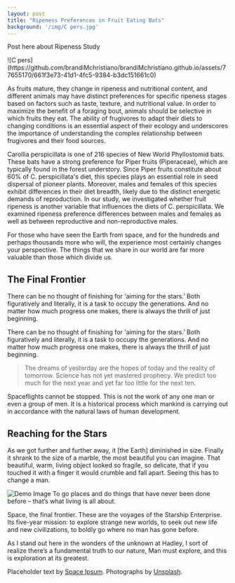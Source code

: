 ```yaml
---
layout: post
title: "Ripeness Preferences in Fruit Eating Bats"
background: '/img/C pers.jpg'
---
```


<p> Post here about Ripeness Study </p>![C pers](https://github.com/brandiMchristiano/brandiMchristiano.github.io/assets/77655170/661f3e73-41d1-4fc5-9384-b3dc151661c0)


<p> As fruits mature, they change in ripeness and nutritional content, and different animals may have distinct preferences for specific ripeness stages based on factors such as taste, texture, and nutritional value. In order to maximize the benefit of a foraging bout, animals should be selective in which fruits they eat. The ability of frugivores to adapt their diets to changing conditions is an essential aspect of their ecology and underscores the importance of understanding the complex relationship between frugivores and their food sources.  </p>

<p> Carollia perspicillata is one of 216 species of New World Phyllostomid bats. These bats have a strong preference for Piper fruits (Piperaceae), which are typically found in the forest understory. Since Piper fruits constitute about 60% of C. perspicillata's diet, this species plays an essential role in seed dispersal of pioneer plants. Moreover, males and females of this species exhibit differences in their diet breadth, likely due to the distinct energetic demands of reproduction. In our study, we investigated whether fruit ripeness is another variable that influences the diets of C. perspicillata. We examined ripeness preference differences between males and females as well as between reproductive and non-reproductive males. </p>

<p></p>

<p>For those who have seen the Earth from space, and for the hundreds and perhaps thousands more who will, the experience most certainly changes your perspective. The things that we share in our world are far more valuable than those which divide us.</p>

<h2 class="section-heading">The Final Frontier</h2>

<p>There can be no thought of finishing for ‘aiming for the stars.’ Both figuratively and literally, it is a task to occupy the generations. And no matter how much progress one makes, there is always the thrill of just beginning.</p>

<p>There can be no thought of finishing for ‘aiming for the stars.’ Both figuratively and literally, it is a task to occupy the generations. And no matter how much progress one makes, there is always the thrill of just beginning.</p>

<blockquote class="blockquote">The dreams of yesterday are the hopes of today and the reality of tomorrow. Science has not yet mastered prophecy. We predict too much for the next year and yet far too little for the next ten.</blockquote>

<p>Spaceflights cannot be stopped. This is not the work of any one man or even a group of men. It is a historical process which mankind is carrying out in accordance with the natural laws of human development.</p>

<h2 class="section-heading">Reaching for the Stars</h2>

<p>As we got further and further away, it [the Earth] diminished in size. Finally it shrank to the size of a marble, the most beautiful you can imagine. That beautiful, warm, living object looked so fragile, so delicate, that if you touched it with a finger it would crumble and fall apart. Seeing this has to change a man.</p>

<img class="img-fluid" src="https://source.unsplash.com/Mn9Fa_wQH-M/800x450" alt="Demo Image">
<span class="caption text-muted">To go places and do things that have never been done before – that’s what living is all about.</span>

<p>Space, the final frontier. These are the voyages of the Starship Enterprise. Its five-year mission: to explore strange new worlds, to seek out new life and new civilizations, to boldly go where no man has gone before.</p>

<p>As I stand out here in the wonders of the unknown at Hadley, I sort of realize there’s a fundamental truth to our nature, Man must explore, and this is exploration at its greatest.</p>

<p>Placeholder text by <a href="http://spaceipsum.com/">Space Ipsum</a>. Photographs by <a href="https://unsplash.com/">Unsplash</a>.</p>
